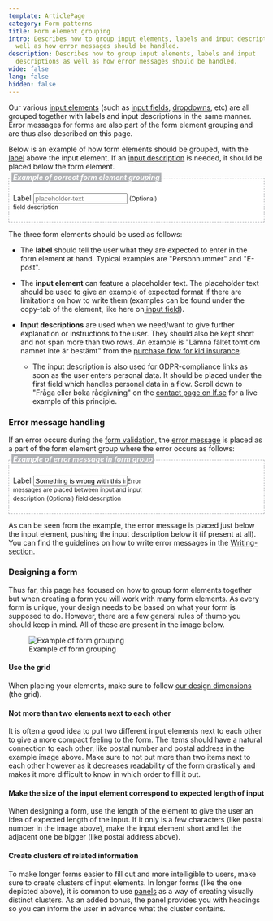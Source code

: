 ```yaml
---
template: ArticlePage
category: Form patterns
title: Form element grouping
intro: Describes how to group input elements, labels and input descriptions as
  well as how error messages should be handled.
description: Describes how to group input elements, labels and input
  descriptions as well as how error messages should be handled.
wide: false
lang: false
hidden: false
---
```

Our various [input elements](/components/web/forms/) (such as [input fields](/components/web/forms/input-field), [dropdowns](/components/web/forms/dropdown), etc) are all grouped together with labels and input descriptions in the same manner. Error messages for forms are also part of the form element grouping and are thus also described on this page.

Below is an example of how form elements should be grouped, with the [label](/components/web/text/specific-use-text-styles#labels) above the input element. If an [input description](/components/web/text/specific-use-text-styles) is needed, it should be placed below the form element.

<LfuiWrapper>



<div width="100%" style="background-color: white; padding: 8px; border: 1px dashed #B1B3B6">

<h5 style="margin-top: -19px; margin-left: -3px"> <span style="background-color: #B1B3B6; color: white; padding: 1px 3px 1px 3px;">Example of correct form element grouping</span></h5>

<form> <div class="form-group" style="width: 60%" > <label for="exampleInputEmail1">Label</label> <input type="text" class="form-control" aria-describedby="emailHelp1" placeholder="placeholder-text"> <small id="emailHelp1" class="form-text text-muted">(Optional)  field description</small> </div>  </form>

</div>



</LfuiWrapper>

The three form elements should be used as follows:

* The **label** should tell the user what they are expected to enter in the form element at hand. Typical examples are "Personnummer" and "E-post".
* The **input element** can feature a placeholder text. The placeholder text should be used to give an example of expected format if there are limitations on how to write them (examples can be found under the copy-tab of the element, like here on[ input field](/components/web/forms/input-field?copy)).
* **Input descriptions** are used when we need/want to give further explanation or instructions to the user. They should also be kept short and not span more than two rows. An example is "Lämna fältet tomt om namnet inte är bestämt" from the [purchase flow for kid insurance](https://www.lansforsakringar.se/stockholm/privat/forsakring/personforsakring/gravidforsakring/ansok/).

  * The input description is also used for GDPR-compliance links as soon as the user enters personal data. It should be placed under the first field which handles personal data in a flow. Scroll down to "Fråga eller boka rådgivning" on the [contact page on lf.se](https://www.lansforsakringar.se/stockholm/privat/om-oss/kontakta-oss/) for a live example of this principle.

### Error message handling

If an error occurs during the [form validation,](form-validation) the [error message](/components/web/text/specific-use-text-styles) is placed as a part of the form element group where the error occurs as follows: 

<LfuiWrapper>

<div width="100%" style="background-color: white; padding: 8px; border: 1px dashed #B1B3B6">

<h5 style="margin-top: -19px; margin-left: -3px"> <span style="background-color: #B1B3B6; color: white; padding: 1px 3px 1px 3px;">Example of error message in form group</span></h5>

<form> <div class="form-group has-danger" style="width: 60%" > <label for="exampleInputEmail1">Label</label> <input type="text" class="form-control" aria-describedby="emailHelp1" value="Something is wrong with this input"><small class="form-control-feedback">Error messages are placed between input and input description</small> <small id="emailHelp1" class="form-text text-muted">(Optional)  field description</small> </div>  </form>

</div>

</LfuiWrapper>

As can be seen from the example, the error message is placed just below the input element, pushing the input description below it (if present at all). You can find the guidelines on how to write error messages in the [Writing-section](/patterns/general-patterns/writing).

### Designing a form

Thus far, this page has focused on how to group form elements together but when creating a form you will work with many form elements. As every form is unique, your design needs to be based on what your form is supposed to do. However, there are a few general rules of thumb you should keep in mind. All of these are present in the image below.

<figure class="Image Image__background"><img src="/img/form-grouping-examples.png" srcset="/img/form-grouping-examples.png 2x" alt="Example of form grouping"><figcaption><div class="Image__caption">Example of form grouping</div></figcaption></figure>

#### Use the grid

When placing your elements, make sure to follow [our design dimensions](/visual-identity/design-dimensions) (the grid).

#### Not more than two elements next to each other

It is often a good idea to put two different input elements next to each other to give a more compact feeling to the form. The items should have a natural connection to each other, like postal number and postal address in the example image above. Make sure to not put more than two items next to each other however as it decreases readability of the form drastically and makes it more difficult to know in which order to fill it out.

#### Make the size of the input element correspond to expected length of input

When designing a form, use the length of the element to give the user an idea of expected length of the input. If it only is a few characters (like postal number in the image above), make the input element short and let the adjacent one be bigger (like postal address above).

#### Create clusters of related information

To make longer forms easier to fill out and more intelligible to users, make sure to create clusters of input elements. In longer forms (like the one depicted above), it is common to use [panels](/components/web/page-content/panel) as a way of creating visually distinct clusters. As an added bonus, the panel provides you with headings so you can inform the user in advance what the cluster contains.